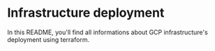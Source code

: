 # Infrastructure deployment
In this README, you'll find all informations about GCP infrastructure's deployment using terraform.
